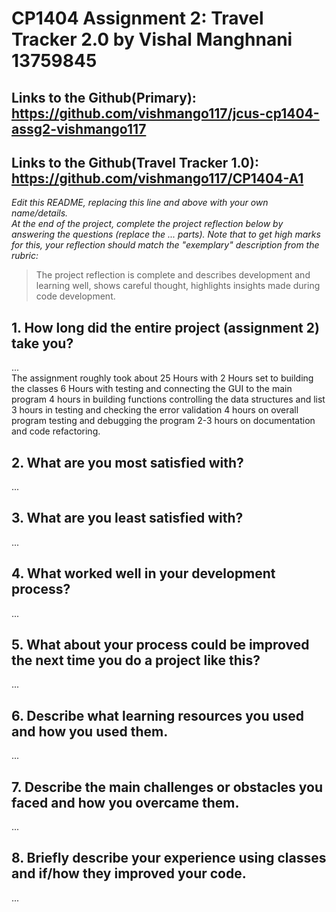 # CP1404 Assignment 2: Travel Tracker 2.0 by Vishal Manghnani 13759845
## Links to the Github(Primary): https://github.com/vishmango117/jcus-cp1404-assg2-vishmango117
## Links to the Github(Travel Tracker 1.0): https://github.com/vishmango117/CP1404-A1  
_Edit this README, replacing this line and above with your own name/details._  
_At the end of the project, complete the project reflection below by answering the questions (replace the ... parts)._
_Note that to get high marks for this, your reflection should match the "exemplary" description from the rubric:_

> The project reflection is complete and describes development and learning well, shows careful thought, highlights insights made during code development.


## 1. How long did the entire project (assignment 2) take you?
...  
The assignment roughly took about 25 Hours with 
2 Hours set to building the classes
6 Hours with testing and connecting the GUI to the main program 
4 hours in building functions controlling the data structures and list
3 hours in testing and checking the error validation
4 hours on overall program testing and debugging the program
2-3 hours on documentation and code refactoring.


## 2. What are you most satisfied with?
...

## 3. What are you least satisfied with?
...

## 4. What worked well in your development process?
...

## 5. What about your process could be improved the next time you do a project like this?
...

## 6. Describe what learning resources you used and how you used them.
...

## 7. Describe the main challenges or obstacles you faced and how you overcame them.
... 

## 8. Briefly describe your experience using classes and if/how they improved your code.
...